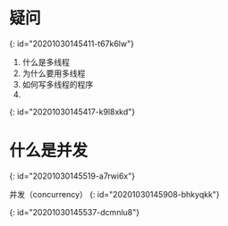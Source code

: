 # 疑问
{: id="20201030145411-t67k6lw"}

1. 什么是多线程
2. 为什么要用多线程
3. 如何写多线程的程序
4.
{: id="20201030145417-k9l8xkd"}

# 什么是并发
{: id="20201030145519-a7rwi6x"}

并发（concurrency）
{: id="20201030145908-bhkyqkk"}

{: id="20201030145537-dcmnlu8"}
